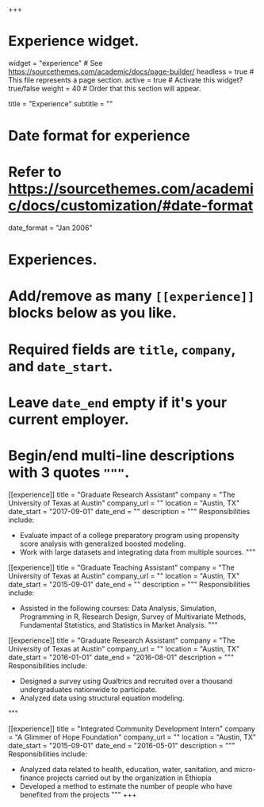 +++
# Experience widget.
widget = "experience"  # See https://sourcethemes.com/academic/docs/page-builder/
headless = true  # This file represents a page section.
active = true  # Activate this widget? true/false
weight = 40  # Order that this section will appear.

title = "Experience"
subtitle = ""

# Date format for experience
#   Refer to https://sourcethemes.com/academic/docs/customization/#date-format
date_format = "Jan 2006"

# Experiences.
#   Add/remove as many `[[experience]]` blocks below as you like.
#   Required fields are `title`, `company`, and `date_start`.
#   Leave `date_end` empty if it's your current employer.
#   Begin/end multi-line descriptions with 3 quotes `"""`.
[[experience]]
  title = "Graduate Research Assistant"
  company = "The University of Texas at Austin"
  company_url = ""
  location = "Austin, TX"
  date_start = "2017-09-01"
  date_end = ""
  description = """
  Responsibilities include:
  
  * Evaluate impact of a college preparatory program using propensity score analysis with generalized boosted modeling.
  * Work with large datasets and integrating data from multiple sources. 
  """
  
[[experience]]
  title = "Graduate Teaching Assistant"
  company = "The University of Texas at Austin"
  company_url = ""
  location = "Austin, TX"
  date_start = "2015-09-01"
  date_end = ""
  description = """
  Responsibilities include:
  
  * Assisted in the following courses: Data Analysis, Simulation, Programming in R, Research Design, Survey of Multivariate Methods, Fundamental Statistics, and Statistics in Market Analysis.
  """
  
[[experience]]
  title = "Graduate Research Assistant"
  company = "The University of Texas at Austin"
  company_url = ""
  location = "Austin, TX"
  date_start = "2016-01-01"
  date_end = "2016-08-01"
  description = """
  Responsibilities include:
  
  * Designed a survey using Qualtrics and recruited over a thousand undergraduates nationwide to participate. 
  * Analyzed data using structural equation modeling.

  """

[[experience]]
  title = "Integrated Community Development Intern"
  company = "A Glimmer of Hope Foundation"
  company_url = ""
  location = "Austin, TX"
  date_start = "2015-09-01"
  date_end = "2016-05-01"
  description = """
  Responsibilities include:
  
  * Analyzed data related to health, education, water, sanitation, and micro-finance projects carried out by the organization in Ethiopia
  * Developed a method to estimate the number of people who have benefited from the projects
  """
+++